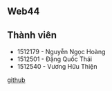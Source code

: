 ## Web44

## Thành viên
* 1512179 - Nguyễn Ngọc Hoàng
* 1512501 - Đặng Quốc Thái
* 1512540 - Vương Hữu Thiện

[github](https://github.com/3ar0n/Web44)